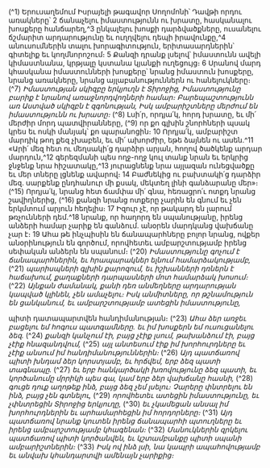 
(^1) Երուսաղեմում Իսրայելի թագավոր Սողոմոնի՝ Դավթի որդու առակները՝ 2 ճանաչելու իմաստությունն ու խրատը,
հասկանալու խոսքերը հանճարեղ,^3 ընկալելու խոսքի դարձվածքները, ուսանելու ճշմարիտ արդարությունը եւ ուղղվելու
դեպի իրավունքը,^4 անուսումներին տալու խորագիտություն, երիտասարդներին՝ գիտելիք եւ կողմնորոշում։ 5 Քանզի
դրանք լսելով՝ իմաստունն ավելի կիմաստնանա, կրթյալը կստանա կյանքի ուղեցույց։ 6 Սրանով մարդ կհասկանա
իմաստունների խոսքերը՝ նրանց իմաստուն խոսքերը, նրանց առակները, նրանց այլաբանություններն ու հանելուկները։
(^7) _Իմաստության սկիզբը երկյուղն է Տիրոջից,
Իմաստությունը բարիք է նրանով առաջնորդվողների համար։
Բարեպաշտությունն առ Աստված սկիզբն է զգոնության,
Իսկ ամբարիշտները մերժում են իմաստությունն ու խրատը։_
(^8) Լսի՛ր, որդյա՛կ, հորդ խրատը, եւ մի՛ մերժիր մորդ պատվիրանները, (^9) որ քո գլխին շնորհների պսակ կրես եւ ոսկի
մանյակ՝ քո պարանոցին։ 10 Որդյա՛կ, ամբարիշտ մարդիկ թող քեզ չխաբեն, եւ մի՛ ախորժիր, եթե ձայնեն ու ասեն.^11 «Արի՛
մեզ հետ ու մեղսակի՛ց դարձիր արյան, հողով ծածկենք արդար մարդուն,^12 գերեզմանի պես ողջ-ողջ կուլ տանք նրան եւ
երկրից ջնջենք նրա հիշատակը,^13 յուրացնենք նրա այլազան ունեցվածքը եւ մեր տները լցնենք ավարով։ 14 Բաժնեկից ու
բախտակի՛ց դարձիր մեզ. սարքենք ընդհանուր մի քսակ, մեկտեղ լինի գանձարանը մեր»։
(^15) Որդյա՛կ, նրանց հետ ճամփա մի՛ գնա, հեռացրո՛ւ ոտքդ նրանց շավիղներից, (^16) քանզի նրանց ոտքերը չարին են
գնում եւ չեն երկմտում արյուն հեղելիս։ 17 Իզուր չէ, որ թակարդ են լարում թռչունների դեմ.^18 նրանք, որ հաղորդ են
սպանությանը, իրենց անձերի համար չարիք են գանձում. անօրեն մարդկանց վախճանը չար է։ 19 Ահա թե ինչպիսին են
ճանապարհները բոլոր նրանց, ովքեր անօրինություն են գործում, որովհետեւ ամբարշտությամբ իրենց սեփական
անձերն են սպանում։
(^20) _Իմաստությունը գոչում է ճանապարհներին,
եւ հրապարակներ ելնում համարձակությամբ,_
(^21) _պարիսպների գլխին քարոզում,
եւ իշխանների դռներն է հաճախում,
քաղաքների դարպասների մոտ համարձակ խոսում։_
(^22) _Այնքան ժամանակ, քանի դեռ անմեղները
արդարության կապված կլինեն, չեն ամաչելու։
Իսկ անմիտները, որ թշնամություն են ցանկանում,
եւ ամբարշտությամբ ատեցին իմաստությունը,_


պիտի դատապարտվեն հանդիմանության։
(^23) _Ահա ձեր առջեւ բացելու եմ հոգուս պատգամները.
եւ իմ խոսքերն եմ ուսուցանելու ձեզ._
(^24) _քանզի կանչում էի, բայց չէիք լսում,
թախանձում էի, բայց չէիք հնազանդվում,_
(^25) _այլ անտեսում էիք իմ խորհուրդները
եւ չէիք անսում իմ հանդիմանություններին։_
(^26) _Այդ պատճառով պիտի խնդամ ձեր կորստյամբ,
եւ հրճվեմ, երբ ձեզ պատի տագնապը._
(^27) _եւ երբ հանկարծակի խռովությունը ձեզ պատի,
եւ կործանումը մրրիկի պես գա,
կամ երբ ձեր վախճանը հասնի,_
(^28) _գուցե դուք աղոթեք ինձ, բայց ձեզ չեմ լսելու։
Չարերը փնտրելու են ինձ, բայց չեն գտնելու,_
(^29) _որովհետեւ ատեցին իմաստությունը,
եւ չփնտրեցին Տիրոջից երկյուղը,_
(^30) _եւ չկամեցան անսալ իմ խորհուրդներին
եւ արհամարհեցին իմ հորդորները։_
(^31) _Այդ պատճառով նրանք կուտեն
իրենց ճանապարհի պտուղները
եւ իրենց ամբարշտությամբ կհագենան։_
(^32) _Մանուկներին զրկելու պատճառով պիտի կործանվեն,
եւ կշտամբանքը պիտի սպանի ամբարիշտներին։_
(^33) _Իսկ ով ինձ լսի, նա կապրի ապահովությամբ
եւ անվախ կհանդարտվի ամենայն չարիքից։_
